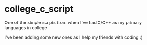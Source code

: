 # college_c_script

One of the simple scripts from when I've had C/C++ as my primary languages in college


I've been adding some new ones as I help my friends with coding :)